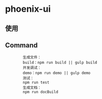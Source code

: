 # phoenix-ui


## 使用


## Command

```
		生成文件：
        build：npm run build || gulp build
        开发调试：
        demo：npm run demo || gulp demo
        测试：
        npm run test
        生成文档：
        npm run docBuild
```


